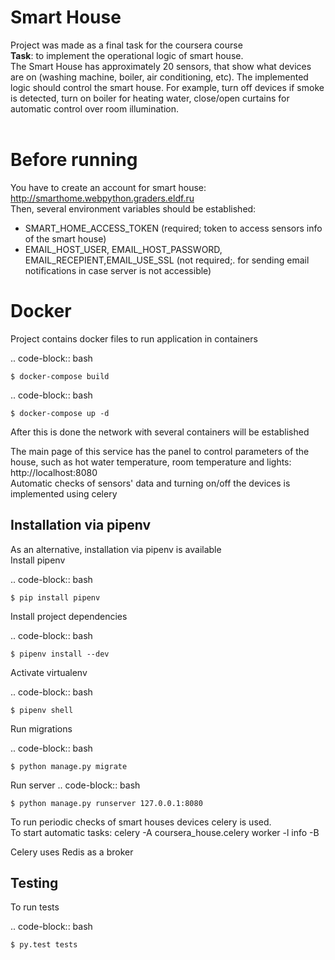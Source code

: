 Smart House
==============
Project was made as a final task for the coursera course<br>
<strong>Task</strong>: to implement the operational logic of smart house. <br>
The Smart House has approximately 20 sensors, that show what devices are on (washing machine, boiler, air conditioning, etc). 
The implemented logic should control the smart house. For example, turn off devices if smoke is detected, turn on boiler for heating water, close/open curtains for automatic control over room illumination.
<br><br> 

Before running
=============
You have to create an account for smart house: http://smarthome.webpython.graders.eldf.ru<br>
Then, several environment variables should be established:
- SMART_HOME_ACCESS_TOKEN (required; token to access sensors info of the smart house)
- EMAIL_HOST_USER, EMAIL_HOST_PASSWORD, EMAIL_RECEPIENT,EMAIL_USE_SSL  (not required;. for sending email notifications in case server is not accessible)

Docker
=============
Project contains docker files to run application in containers

.. code-block:: bash
    
    $ docker-compose build
    
.. code-block:: bash
    
    $ docker-compose up -d


After this is done the network with several containers will be established

The main page of this service has the panel to control parameters of the house, such as hot water temperature, room temperature and lights: http://localhost:8080<br>
Automatic checks of sensors' data and turning on/off the devices is implemented using celery


Installation via pipenv
---------
As an alternative, installation via pipenv is available<br>
Install pipenv

.. code-block:: bash

    $ pip install pipenv


Install project dependencies

.. code-block:: bash

    $ pipenv install --dev

Activate virtualenv 

.. code-block:: bash

    $ pipenv shell

Run migrations

.. code-block:: bash

    $ python manage.py migrate

Run server
.. code-block:: bash

    $ python manage.py runserver 127.0.0.1:8080


To run periodic checks of smart houses devices celery is used.<br> 
To start automatic tasks: celery -A coursera_house.celery worker -l info -B

Celery uses Redis as a broker


Testing
------------
To run tests

.. code-block:: bash

    $ py.test tests
